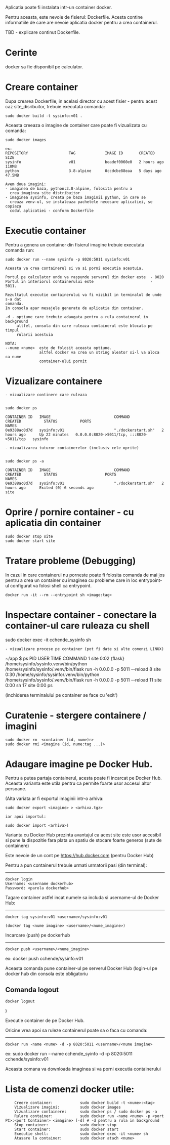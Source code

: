 Aplicatia poate fi instalata intr-un container docker.

Pentru aceasta, este nevoie de fisierul: Dockerfile.
Acesta contine informatiile de care are nevoie aplicatia docker pentru a crea
containerul.

TBD - explicare continut Dockerfile.

Cerinte
=================
docker sa fie disponibil pe calculator.

Creare container
=================
Dupa crearea Dockerfile, in acelasi director cu acest fisier - pentru acest caz
site_disribuitor, trebuie executata comanda:

    sudo docker build -t sysinfo:v01 .

Aceasta creeaza o imagine de container care poate fi vizualizata cu comanda:
    
    sudo docker images
    
    ex:
    REPOSITORY                  TAG             IMAGE ID       CREATED       SIZE
    sysinfo                     v01             beadef0060e0   2 hours ago   110MB
    python                      3.8-alpine      0ccdcbe88eaa   5 days ago    47.5MB
    
    Avem doua imagini:
    - imaginea de baza, python:3.8-alpine, folosita pentru a
      crea imaginea site_distribuitor
    - imaginea sysinfo, creata pe baza imaginii python, in care se
      creaza venv-ul, se instaleaza pachetele necesare aplicatiei, se copiaza
      codul aplicatiei - conform Dockerfile

Executie container
===================
Pentru a genera un container din fisierul imagine trebuie executata comanda run:

    sudo docker run --name sysinfo -p 8020:5011 sysinfo:v01 
    
    Aceasta va crea containerul si va si porni executia acestuia.
    
    Portul pe calculator unde va raspunde serverul din docker este  - 8020
    Portul in interiorul containerului este                         - 5011.

    Rezultatul executie containerului va fi vizibil in terminalul de unde s-a dat
    comanda.
    In consola apar mesajele generate de aplicatia din container.
    
    -d - optiune care trebuie adaugata pentru a rula containerul in background
         altfel, consola din care ruleaza containerul este blocata pe timpul
         rularii acestuia
         
    NOTA:
    --nume <nume>  este de folosit aceasta optiune.
                   altfel docker va crea un string aleator si-l va aloca ca nume
                   container-ului pornit
         
Vizualizare containere
=======================

    - vizualizare continere care ruleaza


    sudo docker ps

    CONTAINER ID   IMAGE                            COMMAND              CREATED          STATUS          PORTS                                       NAMES
    0e9388ac0d7d   sysinfo:v01                      "./dockerstart.sh"   2 hours ago      Up 22 minutes   0.0.0.0:8020->5011/tcp, :::8020->5011/tcp   sysinfo

    - vizualizarea tuturor containerelor (inclusiv cele oprite)

    
    sudo docker ps -a

    CONTAINER ID   IMAGE                            COMMAND              CREATED          STATUS                     PORTS                                       NAMES
    0e9388ac0d7d   sysinfo:v01                      "./dockerstart.sh"   2 hours ago      Exited (0) 6 seconds ago                                               site



Oprire / pornire container - cu aplicatia din container
=======================================================
    sudo docker stop site
    sudo docker start site


Tratare probleme (Debugging)
=======================================================
In cazul in care containerul nu porneste poate fi folosita comanda de mai jos pentru a
crea un container cu imaginea cu probleme care in loc entrypoint-ul configurat va
folosi shell ca entrypoint.

    docker run -it --rm --entrypoint sh <image:tag>


Inspectare container - conectare la container-ul care ruleaza cu shell
=======================================================

sudo docker exec -it cchende_sysinfo sh

    - vizualizare procese pe container (pot fi date si alte comenzi LINUX)
    
~/app $ ps
PID   USER     TIME  COMMAND
    1 site      0:02 {flask} /home/sysinfo/sysinfo.venv/bin/python /home/sysinfo/sysinfo/.venv/bin/flask run -h 0.0.0.0 -p 5011 --reload
    8 site      0:30 /home/sysinfo/sysinfo/.venv/bin/python /home/sysinfo/sysinfo/.venv/bin/flask run -h 0.0.0.0 -p 5011 --reload
   11 site      0:00 sh
   17 site      0:00 ps
   
(inchiderea terminalului pe container se face cu 'exit')



Curatenie - stergere containere / imagini
=========================================================

    sudo docker rm  <container (id, nume)r>
    sudo docker rmi <imagine (id, nume:tag ...)>


Adaugare imagine pe Docker Hub.
=========================================================
Pentru a putea partaja containerul, acesta poate fi incarcat pe Docker Hub.
Aceasta varianta este utila pentru ca permite foarte usor accesul altor persoane.

(Alta variata ar fi exportul imaginii intr-o arhiva: 
    
    sudo docker export <imagine> > <arhiva.tgz>

    iar apoi importul:
    
    sudo docker import <arhiva>)

Varianta cu Docker Hub prezinta avantajul ca acest site este usor accesibil si
pune la dispozitie fara plata un spatiu de stocare foarte generos (sute de containere)

Este nevoie de un cont pe https://hub.docker.com (pentru Docker Hub)

Pentru a pun containerul trebuie urmati urmatorii pasi (din terminal):

------------
    docker login
    Username: <username dockerhub>
    Password: <parola dockerhub> 

Tagare container astfel incat numele sa includa si username-ul de Docker Hub:

-------------
    docker tag sysinfo:v01 <username>/sysinfo:v01

    (docker tag <nume imagine> <username>/<nume_imagine>)


Incarcare (push) pe dockerhub

-------------
    docker push <username>/<nume_imagine>

ex:
    docker push cchende/sysinfo:v01

Aceasta comanda pune container-ul pe serverul Docker Hub
(login-ul pe docker hub din consola este obligatoriu

Comanda logout
--------------
    docker logout
)

Executie container de pe Docker Hub.

Oricine vrea apoi sa ruleze containerul poate sa o faca cu comanda:

----------------
    docker run -name <nume> -d -p 8020:5011 <username>/<nume imagine>

ex:
    sudo docker run --name cchende_syinfo -d -p 8020:5011 cchende/sysinfo:v01

Aceasta comana va downloada imaginea si va porni executia containerului


Lista de comenzi docker utile:
=============================
        Creere container:            sudo docker build -t <nume>:<tag>
        Vizualizare imagini:         sudo docker images
        Vizualizare containere:      sudo docker ps / sudo docker ps -a
        Rulare container:            sudo docker run -name <nume> -p <port PC>:<port Container> <imagine> [-d] # -d pentru a rula in background
        Stop container:              sudo docker stop
        Start container:             sudo docker start
        Executie shell:              sudo docker exec -it <nume> sh
        Atasare la container:        sudo docker atach <nume>

